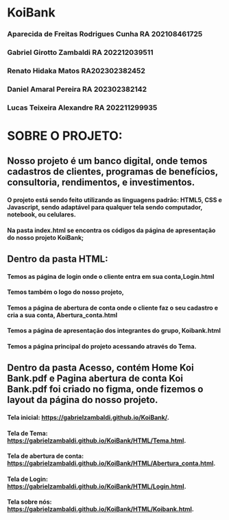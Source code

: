 # KoiBank

### Aparecida de Freitas Rodrigues Cunha      RA 202108461725 
### Gabriel Girotto Zambaldi   RA 202212039511 
### Renato Hidaka Matos RA202302382452
### Daniel Amaral Pereira RA 202302382142
### Lucas Teixeira Alexandre RA 202211299935

# SOBRE O PROJETO:

## Nosso projeto é um banco digital, onde temos cadastros de clientes, programas de benefícios, consultoria, rendimentos, e investimentos.
#### O projeto está sendo feito utilizando as linguagens padrão: HTML5, CSS e Javascript, sendo adaptável para qualquer tela sendo computador, notebook, ou celulares.
#### Na pasta index.html se encontra os códigos da página de apresentação do nosso projeto KoiBank;

## Dentro da pasta HTML: 
#### Temos as página de login onde o cliente entra em sua conta,Login.html 
#### Temos também o logo do nosso projeto, 
#### Temos a página de abertura de conta onde o cliente faz o seu cadastro e cria a sua conta, Abertura_conta.html
#### Temos a página de apresentação dos integrantes do grupo, Koibank.html
#### Temos a página principal do projeto acessando através do Tema.

## Dentro da pasta Acesso, contém Home Koi Bank.pdf e Pagina abertura de conta Koi Bank.pdf foi criado no figma, onde fizemos o layout da página do nosso projeto.
#### Tela inicial: https://gabrielzambaldi.github.io/KoiBank/.
#### Tela de Tema: https://gabrielzambaldi.github.io/KoiBank/HTML/Tema.html.
#### Tela de abertura de conta: https://gabrielzambaldi.github.io/KoiBank/HTML/Abertura_conta.html.
#### Tela de Login: https://gabrielzambaldi.github.io/KoiBank/HTML/Login.html.
#### Tela sobre nós: https://gabrielzambaldi.github.io/KoiBank/HTML/Koibank.html.
